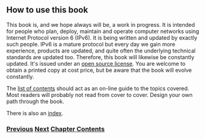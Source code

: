 ## How to use this book

This book is, and we hope always will be, a work in progress. It is intended for people who
plan, deploy, maintain and operate computer networks using Internet Protocol version 6 (IPv6).
It is being written and updated by exactly such people. IPv6 is a mature protocol but every day
we gain more experience, products are updated, and quite often the underlying technical
standards are updated too. Therefore, this book will likewise be constantly updated. It's issued
under an [open source license](https://github.com/becarpenter/book6/blob/main/LICENSE.md).
You are welcome to obtain a printed copy at cost price, but be aware that the book will evolve constantly.

The [list of contents](https://github.com/becarpenter/book6/blob/main/Contents.md)
should act as an on-line guide to the topics covered.
Most readers will probably not read from cover to cover. Design your own path through
the book.

There is also an [index](https://github.com/becarpenter/book6/blob/main/Index.md).

### [<ins>Previous</ins>](Foreword.md) [<ins>Next</ins>](How%20a%20user%20sees%20IPv6.md) [<ins>Chapter Contents</ins>](1.%20Introduction%20and%20Foreword.md)
